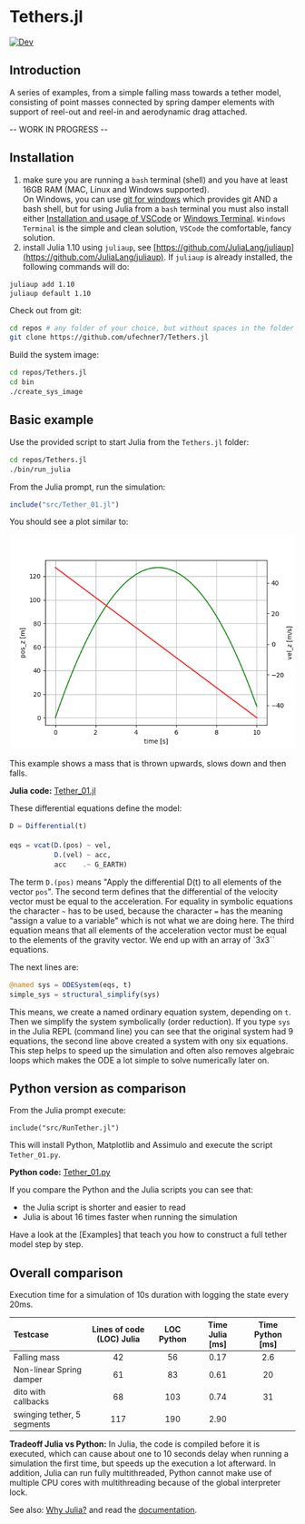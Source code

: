 # Tethers.jl
[![Dev](https://img.shields.io/badge/docs-dev-blue.svg)](https://ufechner7.github.io/Tethers.jl/dev)

## Introduction

A series of examples, from a simple falling mass towards a tether model, consisting of point masses connected by spring damper elements with support of reel-out and reel-in and aerodynamic drag attached.

-- WORK IN PROGRESS --

## Installation

1. make sure you are running a `bash` terminal (shell) and you have at least 16GB RAM (MAC, Linux and Windows supported).  
   On Windows, you can use [git for windows](https://gitforwindows.org/) which provides git AND a bash shell, but for using Julia from a `bash` terminal you must also install either  [Installation and usage of VSCode](docs/src/vscode.md) or [Windows Terminal](https://learn.microsoft.com/en-us/windows/terminal/install). `Windows Terminal` is the simple and clean solution, `VSCode` the comfortable, fancy solution.
2. install Julia 1.10 using `juliaup`, see [https://github.com/JuliaLang/juliaup](https://github.com/JuliaLang/juliaup). If `juliaup` is already installed, the following commands will do:
```
juliaup add 1.10
juliaup default 1.10 
```

Check out from git:
```bash
cd repos # any folder of your choice, but without spaces in the folder name
git clone https://github.com/ufechner7/Tethers.jl
```

Build the system image:
```bash
cd repos/Tethers.jl
cd bin
./create_sys_image
```

## Basic example
Use the provided script to start Julia from the `Tethers.jl` folder:
```bash
cd repos/Tethers.jl
./bin/run_julia
```
From the Julia prompt, run the simulation:
```julia
include("src/Tether_01.jl")
```
You should see a plot similar to:

![Falling mass](docs/images/FallingMass.png)

This example shows a mass that is thrown upwards, slows down and then falls.

**Julia code:** [Tether_01.jl](src/Tether_01.jl)

These differential equations define the model:
```Julia
D = Differential(t)

eqs = vcat(D.(pos) ~ vel,
           D.(vel) ~ acc,
           acc    .~ G_EARTH)
```
The term `D.(pos)` means "Apply the differential D(t) to all elements of the vector `pos`".
The second term defines that the differential of the velocity vector must be equal to the 
acceleration. For equality in symbolic equations the character `~` has to be used, because
the character `=` has the meaning "assign a value to a variable" which is not what we are doing here. The third equation means that all elements of the acceleration vector must be equal
to the elements of the gravity vector. We end up with an array of `3x3`` equations.

The next lines are:
```julia
@named sys = ODESystem(eqs, t)
simple_sys = structural_simplify(sys)
```
This means, we create a named ordinary equation system, depending on `t`. Then we simplify
the system symbolically (order reduction). If you type `sys` in the Julia REPL (command line)
you can see that the original system had 9 equations, the second line above created a system
with ony six equations. This step helps to speed up the simulation and often also removes
algebraic loops which makes the ODE a lot simple to solve numerically later on.

## Python version as comparison
From the Julia prompt execute:
```
include("src/RunTether.jl")
```
This will install Python, Matplotlib and Assimulo and execute the script `Tether_01.py`.

**Python code:** [Tether_01.py](src/Tether_01.py)

If you compare the Python and the Julia scripts you can see that:
- the Julia script is shorter and easier to read
- Julia is about 16 times faster when running the simulation

Have a look at the [Examples] that teach you how to construct a full tether model step by step.

## Overall comparison
Execution time for a simulation of 10s duration with logging the state every 20ms.

| Testcase                    | Lines of code (LOC) Julia | LOC Python  | Time Julia [ms] | Time Python [ms] |
|:----------------------------|:-------------------:|:---:|:-----:|:---:|
|Falling mass                 |     42              | 56  | 0.17  | 2.6 |
|Non-linear Spring damper     |     61              | 83  | 0.61  | 20  |
|dito with callbacks          |     68              | 103 | 0.74  | 31  |
|swinging tether, 5 segments  |    117              | 190 | 2.90  |     |

**Tradeoff Julia vs Python:** In Julia, the code is compiled before it is executed, which can cause about one to 10 seconds delay when running a simulation the first time, but speeds up the execution a lot afterward. In addition, Julia can run fully multithreaded, Python cannot make use of multiple CPU cores with multithreading because of the global interpreter lock. 

See also: [Why Julia?](https://ufechner7.github.io/2022/08/13/why-julia.html) and read the [documentation](https://ufechner7.github.io/Tethers.jl/dev/).


